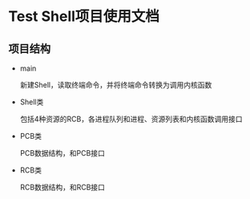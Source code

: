 # Test Shell项目使用文档

## 项目结构

- main

  新建Shell，读取终端命令，并将终端命令转换为调用内核函数

- Shell类

  包括4种资源的RCB，各进程队列和进程、资源列表和内核函数调用接口

- PCB类

  PCB数据结构，和PCB接口

- RCB类

  RCB数据结构，和RCB接口

